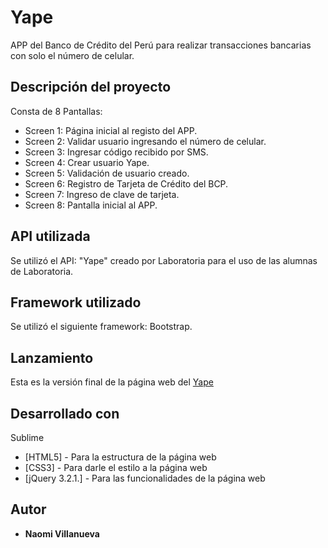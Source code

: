# Yape

APP del Banco de Crédito del Perú para realizar transacciones bancarias con solo el número de celular.

## Descripción del proyecto

Consta de 8 Pantallas:

* Screen 1: Página inicial al registo del APP.
* Screen 2: Validar usuario ingresando el número de celular.
* Screen 3: Ingresar código recibido por SMS.
* Screen 4: Crear usuario Yape.
* Screen 5: Validación de usuario creado.
* Screen 6: Registro de Tarjeta de Crédito del BCP.
* Screen 7: Ingreso de clave de tarjeta.
* Screen 8: Pantalla inicial al APP.

## API utilizada

Se utilizó el API: "Yape" creado por Laboratoria para el uso de las alumnas de Laboratoria.

## Framework utilizado

Se utilizó el siguiente framework: Bootstrap.

## Lanzamiento 

Esta es la versión final de la página web del <a href="https://yape-proyecto.herokuapp.com/">Yape</a>

## Desarrollado con

Sublime

* [HTML5] - Para la estructura de la página web
* [CSS3] - Para darle el estilo a la página web
* [jQuery 3.2.1.] - Para las funcionalidades de la página web

## Autor

* **Naomi Villanueva** 
